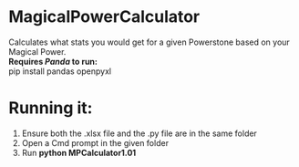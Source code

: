 # MagicalPowerCalculator
Calculates what stats you would get for a given Powerstone based on your Magical Power.  
**Requires _Panda_ to run:**  
pip install pandas openpyxl
# Running it:
1. Ensure both the .xlsx file and the .py file are in the same folder
2. Open a Cmd prompt in the given folder
3. Run **python MPCalculator1.01**
